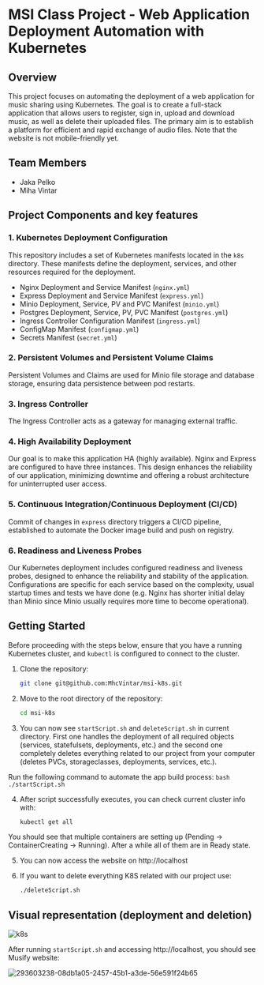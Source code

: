 # MSI Class Project - Web Application Deployment Automation with Kubernetes

## Overview
This project focuses on automating the deployment of a web application for music sharing using Kubernetes. The goal is to create a full-stack application that allows users to register, sign in, upload and download music, as well as delete their uploaded files. The primary aim is to establish a platform for efficient and rapid exchange of audio files. Note that the website is not mobile-friendly yet.

## Team Members
- Jaka Pelko
- Miha Vintar

## Project Components and key features

### 1. Kubernetes Deployment Configuration

This repository includes a set of Kubernetes manifests located in the `k8s` directory. These manifests define the deployment, services, and other resources required for the deployment.

- Nginx Deployment and Service Manifest (`nginx.yml`)
- Express Deployment and Service Manifest (`express.yml`)
- Minio Deployment, Service, PV and PVC Manifest (`minio.yml`)
- Postgres Deployment, Service, PV, PVC Manifest (`postgres.yml`)
- Ingress Controller Configuration Manifest (`ingress.yml`)
- ConfigMap Manifest (`configmap.yml`)
- Secrets Manifest (`secret.yml`)

### 2. Persistent Volumes and Persistent Volume Claims
Persistent Volumes and Claims are used for Minio file storage and database storage, ensuring data persistence between pod restarts.

### 3. Ingress Controller
The Ingress Controller acts as a gateway for managing external traffic.

### 4. High Availability Deployment
Our goal is to make this application HA (highly available). Nginx and Express are configured to have three instances. This design enhances the reliability of our application, minimizing downtime and offering a robust architecture for uninterrupted user access.


### 5. Continuous Integration/Continuous Deployment (CI/CD)
Commit of changes in `express` directory triggers a CI/CD pipeline, established to automate the Docker image build and push on registry.

### 6. Readiness and Liveness Probes

Our Kubernetes deployment includes configured readiness and liveness probes, designed to enhance the reliability and stability of the application. Configurations are specific for each service based on the complexity, usual startup times and tests we have done (e.g. Nginx has shorter initial delay than Minio since Minio usually requires more time to become operational).

## Getting Started
Before proceeding with the steps below, ensure that you have a running Kubernetes cluster, and `kubectl` is configured to connect to the cluster.

1. Clone the repository:

    ```bash
    git clone git@github.com:MhcVintar/msi-k8s.git
    ```

2. Move to the root directory of the repository:

    ```bash
    cd msi-k8s
    ```

3. You can now see `startScript.sh` and `deleteScript.sh` in current directory. First one handles the deployment of all required objects (services, statefulsets, deployments, etc.) and the second one completely deletes everything related to our project from your computer (deletes PVCs, storageclasses, deployments, services, etc.).

  Run the following command to automate the app build process:
    ```bash
    ./startScript.sh
    ```

4. After script successfully executes, you can check current cluster info with:

    ```bash
    kubectl get all
    ```

  You should see that multiple containers are setting up (Pending -> ContainerCreating -> Running). After a while all of them are in Ready state.

5. You can now access the website on http://localhost

6. If you want to delete everything K8S related with our project use: 
    ```bash
    ./deleteScript.sh
    ```

## Visual representation (deployment and deletion)

![k8s](https://github.com/MhcVintar/msi-k8s/assets/69330734/81e9c128-ae40-41a3-97f0-407b77e53407)

After running `startScript.sh` and accessing http://localhost, you should see Musify website:

![293603238-08db1a05-2457-45b1-a3de-56e591f24b65](https://github.com/MhcVintar/msi-k8s/assets/69330734/f466c438-5995-41fc-977c-3e0ca4fe175a)


